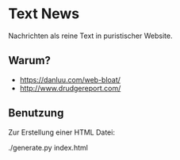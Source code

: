 # Text News

Nachrichten als reine Text in puristischer Website.

## Warum?

* https://danluu.com/web-bloat/
* http://www.drudgereport.com/

## Benutzung

Zur Erstellung einer HTML Datei:

  ./generate.py index.html

